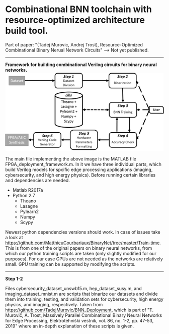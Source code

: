 # Combinational BNN toolchain with resource-optimized architecture build tool.

Part of paper: "(Tadej Murovic, Andrej Trost), Resource-Optimized Combinational Binary Nerual Network Circuits"
--> Not yet published.

------------------------------------------------------------------------------------------------------------------
**Framework for building combinational Verilog circuits for binary neural networks.**
![Optional Text](flow_final.png)


The main file implementing the above image is the MATLAB file FPGA_deployment_framework.m. In it we have three individual parts, which build Verilog models for spcific edge processing applications (imaging, cybersecurity, and high energy physics). Before running certain libraries and dependencies are needed.

- Matlab R2017a
- Python 2.7
  - Theano
  - Lasagne
  - Pylearn2
  - Numpy 
  - Scypy

Newest python dependencies versions should work. In case of issues take a look at https://github.com/MatthieuCourbariaux/BinaryNet/tree/master/Train-time. This is from one of the original papers on binary neural networks, from which our python training scripts are taken (only slightly modified for our purposes). For our case GPUs are not needed as the networks are relatively small. GPU training can be supported by modifying the scripts.

----------------------------
**Step 1-2**

Files cybersecurity_dataset_unswb15.m, hep_dataset_susy.m, and imaging_dataset_mnist.m are scripts that binarize our datasets and divide them into training, testing, and validation sets for cybersecurity, high energy physics, and imaging, respectively. Taken from https://github.com/TadejMurovic/BNN_Deployment, which is part of "T. Murovič, A. Trost, Massively Parallel Combinational Binary Neural Networks for Edge Processing, Elektrotehniški vestnik, vol. 86, no. 1-2, pp. 47-53, 2019" where an in-depth explanation of these scripts is given.
